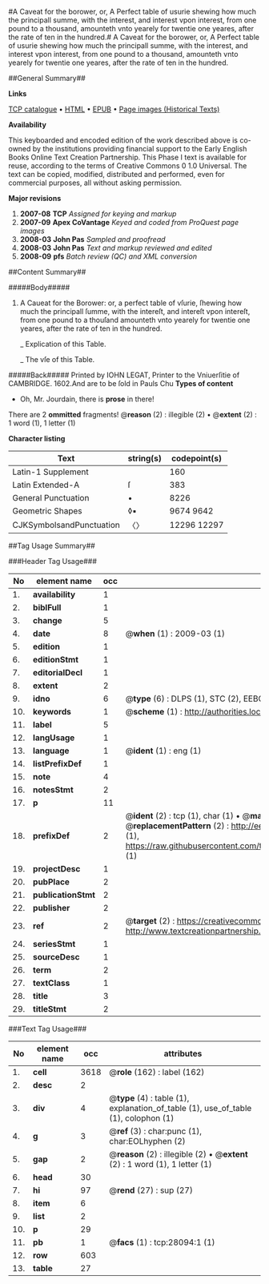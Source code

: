 #A Caveat for the borower, or, A Perfect table of usurie shewing how much the principall summe, with the interest, and interest vpon interest, from one pound to a thousand, amounteth vnto yearely for twentie one yeares, after the rate of ten in the hundred.#
A Caveat for the borower, or, A Perfect table of usurie shewing how much the principall summe, with the interest, and interest vpon interest, from one pound to a thousand, amounteth vnto yearely for twentie one yeares, after the rate of ten in the hundred.

##General Summary##

**Links**

[TCP catalogue](http://www.ota.ox.ac.uk/tcp/)  • 
[HTML](http://tei.it.ox.ac.uk/tcp/Texts-HTML/free/A18/A18258.html)  • 
[EPUB](http://tei.it.ox.ac.uk/tcp/Texts-EPUB/free/A18/A18258.epub) • 
[Page images (Historical Texts)](https://data.historicaltexts.jisc.ac.uk/view?pubId=eebo-29736586e&pageId=eebo-29736586e-28094-1)

**Availability**

This keyboarded and encoded edition of the
	       work described above is co-owned by the institutions
	       providing financial support to the Early English Books
	       Online Text Creation Partnership. This Phase I text is
	       available for reuse, according to the terms of Creative
	       Commons 0 1.0 Universal. The text can be copied,
	       modified, distributed and performed, even for
	       commercial purposes, all without asking permission.

**Major revisions**

1. __2007-08__ __TCP__ *Assigned for keying and markup*
1. __2007-09__ __Apex CoVantage__ *Keyed and coded from ProQuest page images*
1. __2008-03__ __John Pas__ *Sampled and proofread*
1. __2008-03__ __John Pas__ *Text and markup reviewed and edited*
1. __2008-09__ __pfs__ *Batch review (QC) and XML conversion*

##Content Summary##

#####Body#####

1. A Caueat for the Borower: or, a perfect table of vſurie, ſhewing how much the principall ſumme, with the intereſt, and intereſt vpon intereſt, from one pound to a thouſand amounteth vnto yearely for twentie one yeares, after the rate of ten in the hundred.

    _ Explication of this Table.

    _ The vſe of this Table.

#####Back#####
Printed by IOHN LEGAT, Printer to the Vniuerſitie of CAMBRIDGE. 1602.And are to be ſold in Pauls Chu
**Types of content**

  * Oh, Mr. Jourdain, there is **prose** in there!

There are 2 **ommitted** fragments! 
 @__reason__ (2) : illegible (2)  •  @__extent__ (2) : 1 word (1), 1 letter (1)

**Character listing**


|Text|string(s)|codepoint(s)|
|---|---|---|
|Latin-1 Supplement| |160|
|Latin Extended-A|ſ|383|
|General Punctuation|•|8226|
|Geometric Shapes|◊▪|9674 9642|
|CJKSymbolsandPunctuation|〈〉|12296 12297|

##Tag Usage Summary##

###Header Tag Usage###

|No|element name|occ|attributes|
|---|---|---|---|
|1.|__availability__|1||
|2.|__biblFull__|1||
|3.|__change__|5||
|4.|__date__|8| @__when__ (1) : 2009-03 (1)|
|5.|__edition__|1||
|6.|__editionStmt__|1||
|7.|__editorialDecl__|1||
|8.|__extent__|2||
|9.|__idno__|6| @__type__ (6) : DLPS (1), STC (2), EEBO-CITATION (1), OCLC (1), VID (1)|
|10.|__keywords__|1| @__scheme__ (1) : http://authorities.loc.gov/ (1)|
|11.|__label__|5||
|12.|__langUsage__|1||
|13.|__language__|1| @__ident__ (1) : eng (1)|
|14.|__listPrefixDef__|1||
|15.|__note__|4||
|16.|__notesStmt__|2||
|17.|__p__|11||
|18.|__prefixDef__|2| @__ident__ (2) : tcp (1), char (1)  •  @__matchPattern__ (2) : ([0-9\-]+):([0-9IVX]+) (1), (.+) (1)  •  @__replacementPattern__ (2) : http://eebo.chadwyck.com/downloadtiff?vid=$1&page=$2 (1), https://raw.githubusercontent.com/textcreationpartnership/Texts/master/tcpchars.xml#$1 (1)|
|19.|__projectDesc__|1||
|20.|__pubPlace__|2||
|21.|__publicationStmt__|2||
|22.|__publisher__|2||
|23.|__ref__|2| @__target__ (2) : https://creativecommons.org/publicdomain/zero/1.0/ (1), http://www.textcreationpartnership.org/docs/. (1)|
|24.|__seriesStmt__|1||
|25.|__sourceDesc__|1||
|26.|__term__|2||
|27.|__textClass__|1||
|28.|__title__|3||
|29.|__titleStmt__|2||


###Text Tag Usage###

|No|element name|occ|attributes|
|---|---|---|---|
|1.|__cell__|3618| @__role__ (162) : label (162)|
|2.|__desc__|2||
|3.|__div__|4| @__type__ (4) : table (1), explanation_of_table (1), use_of_table (1), colophon (1)|
|4.|__g__|3| @__ref__ (3) : char:punc (1), char:EOLhyphen (2)|
|5.|__gap__|2| @__reason__ (2) : illegible (2)  •  @__extent__ (2) : 1 word (1), 1 letter (1)|
|6.|__head__|30||
|7.|__hi__|97| @__rend__ (27) : sup (27)|
|8.|__item__|6||
|9.|__list__|2||
|10.|__p__|29||
|11.|__pb__|1| @__facs__ (1) : tcp:28094:1 (1)|
|12.|__row__|603||
|13.|__table__|27||
